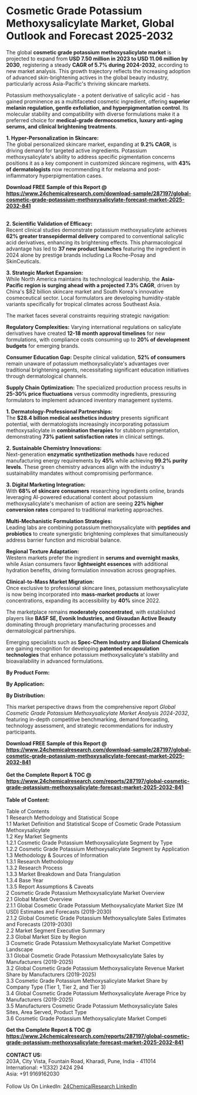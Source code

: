 <h1>Cosmetic Grade Potassium Methoxysalicylate Market, Global Outlook and Forecast 2025-2032</h1><p>The global <strong>cosmetic grade potassium methoxysalicylate market</strong> is projected to expand from <strong>USD 7.50 million in 2023 to USD 11.06 million by 2030</strong>, registering a steady <strong>CAGR of 5.7% during 2024-2032</strong>, according to new market analysis. This growth trajectory reflects the increasing adoption of advanced skin-brightening actives in the global beauty industry, particularly across Asia-Pacific's thriving skincare markets.</p><p>Potassium methoxysalicylate - a potent derivative of salicylic acid - has gained prominence as a multifaceted cosmetic ingredient, offering <strong>superior melanin regulation, gentle exfoliation, and hyperpigmentation control</strong>. Its molecular stability and compatibility with diverse formulations make it a preferred choice for <strong>medical-grade dermocosmetics, luxury anti-aging serums, and clinical brightening treatments</strong>.</p><p><strong>1. Hyper-Personalization in Skincare:</strong><br>
The global personalized skincare market, expanding at <strong>9.2% CAGR</strong>, is driving demand for targeted active ingredients. Potassium methoxysalicylate's ability to address specific pigmentation concerns positions it as a key component in customized skincare regimens, with <strong>43% of dermatologists</strong> now recommending it for melasma and post-inflammatory hyperpigmentation cases.</p><div><b>Download FREE Sample of this Report @ 
            <a href="https://www.24chemicalresearch.com/download-sample/287197/global-cosmetic-grade-potassium-methoxysalicylate-forecast-market-2025-2032-841">
            https://www.24chemicalresearch.com/download-sample/287197/global-cosmetic-grade-potassium-methoxysalicylate-forecast-market-2025-2032-841</a></b></div><br><p><strong>2. Scientific Validation of Efficacy:</strong><br>
Recent clinical studies demonstrate potassium methoxysalicylate achieves <strong>62% greater transepidermal delivery</strong> compared to conventional salicylic acid derivatives, enhancing its brightening effects. This pharmacological advantage has led to <strong>37 new product launches</strong> featuring the ingredient in 2024 alone by prestige brands including La Roche-Posay and SkinCeuticals.</p><p><strong>3. Strategic Market Expansion:</strong><br>
While North America maintains its technological leadership, the <strong>Asia-Pacific region is surging ahead with a projected 7.3% CAGR</strong>, driven by China's $82 billion skincare market and South Korea's innovative cosmeceutical sector. Local formulators are developing humidity-stable variants specifically for tropical climates across Southeast Asia.</p><p>The market faces several constraints requiring strategic navigation:</p><p><strong>Regulatory Complexities:</strong> Varying international regulations on salicylate derivatives have created <strong>12-18 month approval timelines</strong> for new formulations, with compliance costs consuming up to <strong>20% of development budgets</strong> for emerging brands.</p><p><strong>Consumer Education Gap:</strong> Despite clinical validation, <strong>52% of consumers</strong> remain unaware of potassium methoxysalicylate's advantages over traditional brightening agents, necessitating significant education initiatives through dermatological channels.</p><p><strong>Supply Chain Optimization:</strong> The specialized production process results in <strong>25-30% price fluctuations</strong> versus commodity ingredients, pressuring formulators to implement advanced inventory management systems.</p><p><strong>1. Dermatology-Professional Partnerships:</strong><br>
The <strong>$28.4 billion medical aesthetics industry</strong> presents significant potential, with dermatologists increasingly incorporating potassium methoxysalicylate in <strong>combination therapies</strong> for stubborn pigmentation, demonstrating <strong>73% patient satisfaction rates</strong> in clinical settings.</p><p><strong>2. Sustainable Chemistry Innovations:</strong><br>
Next-generation <strong>enzymatic synthetization methods</strong> have reduced manufacturing energy requirements by <strong>45%</strong> while achieving <strong>99.2% purity levels</strong>. These green chemistry advances align with the industry's sustainability mandates without compromising performance.</p><p><strong>3. Digital Marketing Integration:</strong><br>
With <strong>68% of skincare consumers</strong> researching ingredients online, brands leveraging AI-powered educational content about potassium methoxysalicylate's mechanism of action are seeing <strong>22% higher conversion rates</strong> compared to traditional marketing approaches.</p><p><strong>Multi-Mechanistic Formulation Strategies:</strong><br>
	Leading labs are combining potassium methoxysalicylate with <strong>peptides and probiotics</strong> to create synergistic brightening complexes that simultaneously address barrier function and microbial balance.</p><p><strong>Regional Texture Adaptation:</strong><br>
	Western markets prefer the ingredient in <strong>serums and overnight masks</strong>, while Asian consumers favor <strong>lightweight essences</strong> with additional hydration benefits, driving formulation innovation across geographies.</p><p><strong>Clinical-to-Mass Market Migration:</strong><br>
	Once exclusive to professional skincare lines, potassium methoxysalicylate is now being incorporated into <strong>mass-market products</strong> at lower concentrations, expanding its accessibility by <strong>40%</strong> since 2022.</p><p>The marketplace remains <strong>moderately concentrated</strong>, with established players like <strong>BASF SE, Evonik Industries, and Givaudan Active Beauty</strong> dominating through proprietary manufacturing processes and dermatological partnerships.</p><p>Emerging specialists such as <strong>Spec-Chem Industry and Bioland Chemicals</strong> are gaining recognition for developing <strong>patented encapsulation technologies</strong> that enhance potassium methoxysalicylate's stability and bioavailability in advanced formulations.</p><p><strong>By Product Form:</strong></p><p><strong>By Application:</strong></p><p><strong>By Distribution:</strong></p><p>This market perspective draws from the comprehensive report <em>Global Cosmetic Grade Potassium Methoxysalicylate Market Analysis 2024-2032</em>, featuring in-depth competitive benchmarking, demand forecasting, technology assessment, and strategic recommendations for industry participants.</p><div><b>Download FREE Sample of this Report @ 
            <a href="https://www.24chemicalresearch.com/download-sample/287197/global-cosmetic-grade-potassium-methoxysalicylate-forecast-market-2025-2032-841">
            https://www.24chemicalresearch.com/download-sample/287197/global-cosmetic-grade-potassium-methoxysalicylate-forecast-market-2025-2032-841</a></b></div><br><div><b>Get the Complete Report & TOC @ 
            <a href="https://www.24chemicalresearch.com/reports/287197/global-cosmetic-grade-potassium-methoxysalicylate-forecast-market-2025-2032-841">
            https://www.24chemicalresearch.com/reports/287197/global-cosmetic-grade-potassium-methoxysalicylate-forecast-market-2025-2032-841</a></b></div><br>
            <b>Table of Content:</b><p>Table of Contents<br />
1 Research Methodology and Statistical Scope<br />
1.1 Market Definition and Statistical Scope of Cosmetic Grade Potassium Methoxysalicylate<br />
1.2 Key Market Segments<br />
1.2.1 Cosmetic Grade Potassium Methoxysalicylate Segment by Type<br />
1.2.2 Cosmetic Grade Potassium Methoxysalicylate Segment by Application<br />
1.3 Methodology & Sources of Information<br />
1.3.1 Research Methodology<br />
1.3.2 Research Process<br />
1.3.3 Market Breakdown and Data Triangulation<br />
1.3.4 Base Year<br />
1.3.5 Report Assumptions & Caveats<br />
2 Cosmetic Grade Potassium Methoxysalicylate Market Overview<br />
2.1 Global Market Overview<br />
2.1.1 Global Cosmetic Grade Potassium Methoxysalicylate Market Size (M USD) Estimates and Forecasts (2019-2030)<br />
2.1.2 Global Cosmetic Grade Potassium Methoxysalicylate Sales Estimates and Forecasts (2019-2030)<br />
2.2 Market Segment Executive Summary<br />
2.3 Global Market Size by Region<br />
3 Cosmetic Grade Potassium Methoxysalicylate Market Competitive Landscape<br />
3.1 Global Cosmetic Grade Potassium Methoxysalicylate Sales by Manufacturers (2019-2025)<br />
3.2 Global Cosmetic Grade Potassium Methoxysalicylate Revenue Market Share by Manufacturers (2019-2025)<br />
3.3 Cosmetic Grade Potassium Methoxysalicylate Market Share by Company Type (Tier 1, Tier 2, and Tier 3)<br />
3.4 Global Cosmetic Grade Potassium Methoxysalicylate Average Price by Manufacturers (2019-2025)<br />
3.5 Manufacturers Cosmetic Grade Potassium Methoxysalicylate Sales Sites, Area Served, Product Type<br />
3.6 Cosmetic Grade Potassium Methoxysalicylate Market Competi</p><div><b>Get the Complete Report & TOC @ 
            <a href="https://www.24chemicalresearch.com/reports/287197/global-cosmetic-grade-potassium-methoxysalicylate-forecast-market-2025-2032-841">
            https://www.24chemicalresearch.com/reports/287197/global-cosmetic-grade-potassium-methoxysalicylate-forecast-market-2025-2032-841</a></b></div><br><b>CONTACT US:</b><br>
            203A, City Vista, Fountain Road, Kharadi, Pune, India - 411014<br>
            International: +1(332) 2424 294<br>
            Asia: +91 9169162030 <br><br>
            Follow Us On LinkedIn: <a href="https://www.linkedin.com/company/24chemicalresearch/">24ChemicalResearch LinkedIn</a>